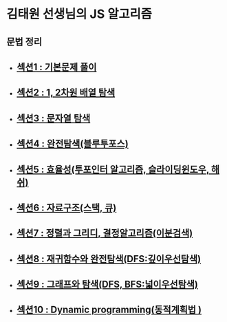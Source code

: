 # 김태원 선생님의 JS 알고리즘

## 문법 정리

* ## [섹션1 : 기본문제 풀이](https://github.com/siiiido/Algorithm/tree/main/JAVASCRIPT/KIM/%EC%84%B9%EC%85%98%201#readme)

* ## [섹션2 : 1, 2차원 배열 탐색](https://github.com/siiiido/Algorithm/blob/main/JAVASCRIPT/KIM/%EC%84%B9%EC%85%98%202/README.md)

* ## [섹션3 : 문자열 탐색](https://github.com/siiiido/Algorithm/blob/main/JAVASCRIPT/KIM/%EC%84%B9%EC%85%98%203/README.md)
  


* ## [섹션4 : 완전탐색(블루투포스)](https://github.com/siiiido/Algorithm/blob/main/JAVASCRIPT/KIM/%EC%84%B9%EC%85%98%204/README.md)
  


* ## [섹션5 : 효율성(투포인터 알고리즘, 슬라이딩윈도우, 해쉬)](https://github.com/siiiido/Algorithm/blob/main/JAVASCRIPT/KIM/%EC%84%B9%EC%85%98%205/README.md)



* ## [섹션6 : 자료구조(스택, 큐)](https://github.com/siiiido/Algorithm/blob/main/JAVASCRIPT/KIM/%EC%84%B9%EC%85%98%206/README.md)


* ## [섹션7 : 정렬과 그리디, 결정알고리즘(이분검색)](https://github.com/siiiido/Algorithm/blob/main/JAVASCRIPT/KIM/%EC%84%B9%EC%85%98%207/README.md)

* ## [섹션8 : 재귀함수와 완전탐색(DFS:깊이우선탐색)](https://github.com/siiiido/Algorithm/blob/main/JAVASCRIPT/KIM/%EC%84%B9%EC%85%98%208/README.md)


* ## [섹션9 : 그래프와 탐색(DFS, BFS:넓이우선탐색) ](https://github.com/siiiido/Algorithm/blob/main/JAVASCRIPT/KIM/%EC%84%B9%EC%85%98%209/README.md)


* ## [섹션10 : Dynamic programming(동적계획법 )](https://github.com/siiiido/Algorithm/blob/main/JAVASCRIPT/KIM/%EC%84%B9%EC%85%98%2010/README.md)






